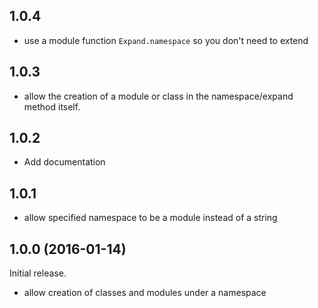 ## 1.0.4

- use a module function `Expand.namespace` so you don't need to extend

## 1.0.3

- allow the creation of a module or class in the namespace/expand method itself.

## 1.0.2

- Add documentation

## 1.0.1
- allow specified namespace to be a module instead of a string

## 1.0.0 (2016-01-14)
Initial release.
- allow creation of classes and modules under a namespace
